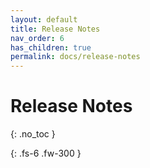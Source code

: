 ```yaml
---
layout: default
title: Release Notes
nav_order: 6
has_children: true
permalink: docs/release-notes
---
```


# Release Notes
{: .no_toc }

<!-- Supports iOS versions 10 to 15. -->
{: .fs-6 .fw-300 }
